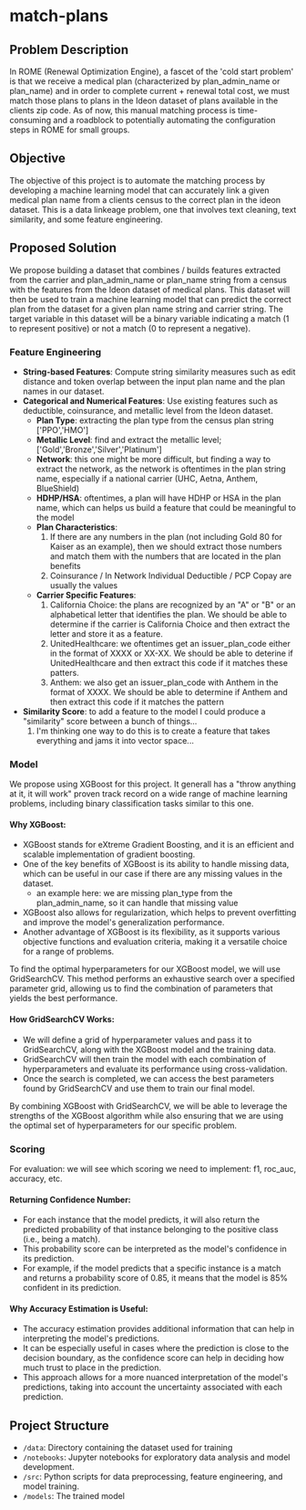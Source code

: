 # match-plans

## Problem Description

In ROME (Renewal Optimization Engine), a fascet of the 'cold start problem' is that we receive a medical plan (characterized by plan_admin_name or plan_name) and in order to complete current + renewal total cost, we must match those plans to plans in the Ideon dataset of plans available in the clients zip code. As of now, this manual matching process is time-consuming and a roadblock to potentially automating the configuration steps in ROME for small groups.

## Objective

The objective of this project is to automate the matching process by developing a machine learning model that can accurately link a given medical plan name from a clients census to the correct plan in the ideon dataset. This is a data linkeage problem, one that involves text cleaning, text similarity, and some feature engineering.

## Proposed Solution

We propose building a dataset that combines / builds features extracted from the carrier and plan_admin_name or plan_name string from a census with the features from the Ideon dataset of medical plans. This dataset will then be used to train a machine learning model that can predict the correct plan from the dataset for a given plan name string and carrier string. The target variable in this dataset will be a binary variable indicating a match (1 to represent positive) or not a match (0 to represent a negative).

### Feature Engineering

- **String-based Features**: Compute string similarity measures such as edit distance and token overlap between the input plan name and the plan names in our dataset.
- **Categorical and Numerical Features**: Use existing features such as deductible, coinsurance, and metallic level from the Ideon dataset.
  - **Plan Type**: extracting the plan type from the census plan string ['PPO','HMO']
  - **Metallic Level**: find and extract the metallic level; ['Gold','Bronze','Silver','Platinum']
  - **Network**: this one might be more difficult, but finding a way to extract the network, as the network is oftentimes in the plan string name, especially if a national carrier (UHC, Aetna, Anthem, BlueShield)
  - **HDHP/HSA**: oftentimes, a plan will have HDHP or HSA in the plan name, which can helps us build a feature that could be meaningful to the model
  - **Plan Characteristics**:
    1. If there are any numbers in the plan (not including Gold 80 for Kaiser as an example), then we should extract those numbers and match them with the numbers that are located in the plan benefits
    2. Coinsurance / In Network Individual Deductible / PCP Copay are usually the values
  - **Carrier Specific Features**:
    1. California Choice: the plans are recognized by an "A" or "B" or an alphabetical letter that identifies the plan. We should be able to determine if the carrier is California Choice and then extract the letter and store it as a feature.
    2. UnitedHealthcare: we oftentimes get an issuer_plan_code either in the format of XXXX or XX-XX. We should be able to deterine if UnitedHealthcare and then extract this code if it matches these patters.
    3. Anthem: we also get an issuer_plan_code with Anthem in the format of XXXX. We should be able to determine if Anthem and then extract this code if it matches the pattern
- **Similarity Score**: to add a feature to the model I could produce a "similarity" score between a bunch of things... 
  1. I'm thinking one way to do this is to create a feature that takes everything and jams it into vector space...

### Model

We propose using XGBoost for this project. It generall has a "throw anything at it, it will work" proven track record on a wide range of machine learning problems, including binary classification tasks similar to this one.

#### Why XGBoost:
- XGBoost stands for eXtreme Gradient Boosting, and it is an efficient and scalable implementation of gradient boosting.
- One of the key benefits of XGBoost is its ability to handle missing data, which can be useful in our case if there are any missing values in the dataset. 
  * an example here: we are missing plan_type from the plan_admin_name, so it can handle that missing value
- XGBoost also allows for regularization, which helps to prevent overfitting and improve the model's generalization performance.
- Another advantage of XGBoost is its flexibility, as it supports various objective functions and evaluation criteria, making it a versatile choice for a range of problems.

To find the optimal hyperparameters for our XGBoost model, we will use GridSearchCV. This method performs an exhaustive search over a specified parameter grid, allowing us to find the combination of parameters that yields the best performance.

#### How GridSearchCV Works:
- We will define a grid of hyperparameter values and pass it to GridSearchCV, along with the XGBoost model and the training data.
- GridSearchCV will then train the model with each combination of hyperparameters and evaluate its performance using cross-validation.
- Once the search is completed, we can access the best parameters found by GridSearchCV and use them to train our final model.

By combining XGBoost with GridSearchCV, we will be able to leverage the strengths of the XGBoost algorithm while also ensuring that we are using the optimal set of hyperparameters for our specific problem.


### Scoring

For evaluation: we will see which scoring we need to implement: f1, roc_auc, accuracy, etc.
#### Returning Confidence Number:

- For each instance that the model predicts, it will also return the predicted probability of that instance belonging to the positive class (i.e., being a match).
- This probability score can be interpreted as the model's confidence in its prediction.
- For example, if the model predicts that a specific instance is a match and returns a probability score of 0.85, it means that the model is 85% confident in its prediction.

#### Why Accuracy Estimation is Useful:

- The accuracy estimation provides additional information that can help in interpreting the model's predictions.
- It can be especially useful in cases where the prediction is close to the decision boundary, as the confidence score can help in deciding how much trust to place in the prediction.
- This approach allows for a more nuanced interpretation of the model's predictions, taking into account the uncertainty associated with each prediction.

## Project Structure

- `/data`: Directory containing the dataset used for training
- `/notebooks`: Jupyter notebooks for exploratory data analysis and model development.
- `/src`: Python scripts for data preprocessing, feature engineering, and model training.
- `/models`: The trained model
